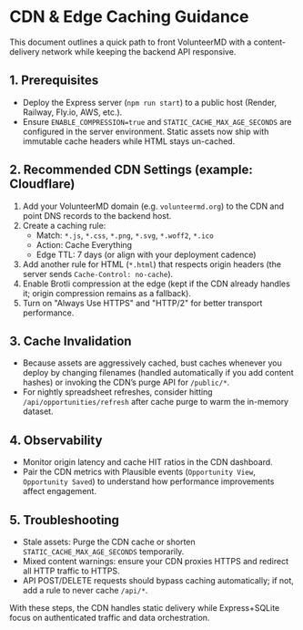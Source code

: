 # CDN & Edge Caching Guidance

This document outlines a quick path to front VolunteerMD with a content-delivery network while keeping the backend API responsive.

## 1. Prerequisites
- Deploy the Express server (`npm run start`) to a public host (Render, Railway, Fly.io, AWS, etc.).
- Ensure `ENABLE_COMPRESSION=true` and `STATIC_CACHE_MAX_AGE_SECONDS` are configured in the server environment. Static assets now ship with immutable cache headers while HTML stays un-cached.

## 2. Recommended CDN Settings (example: Cloudflare)
1. Add your VolunteerMD domain (e.g. `volunteermd.org`) to the CDN and point DNS records to the backend host.
2. Create a caching rule:
   - Match: `*.js`, `*.css`, `*.png`, `*.svg`, `*.woff2`, `*.ico`
   - Action: Cache Everything
   - Edge TTL: 7 days (or align with your deployment cadence)
3. Add another rule for HTML (`*.html`) that respects origin headers (the server sends `Cache-Control: no-cache`).
4. Enable Brotli compression at the edge (kept if the CDN already handles it; origin compression remains as a fallback).
5. Turn on "Always Use HTTPS" and "HTTP/2" for better transport performance.

## 3. Cache Invalidation
- Because assets are aggressively cached, bust caches whenever you deploy by changing filenames (handled automatically if you add content hashes) or invoking the CDN’s purge API for `/public/*`.
- For nightly spreadsheet refreshes, consider hitting `/api/opportunities/refresh` after cache purge to warm the in-memory dataset.

## 4. Observability
- Monitor origin latency and cache HIT ratios in the CDN dashboard.
- Pair the CDN metrics with Plausible events (`Opportunity View`, `Opportunity Saved`) to understand how performance improvements affect engagement.

## 5. Troubleshooting
- Stale assets: Purge the CDN cache or shorten `STATIC_CACHE_MAX_AGE_SECONDS` temporarily.
- Mixed content warnings: ensure your CDN proxies HTTPS and redirect all HTTP traffic to HTTPS.
- API POST/DELETE requests should bypass caching automatically; if not, add a rule to never cache `/api/*`.

With these steps, the CDN handles static delivery while Express+SQLite focus on authenticated traffic and data orchestration.
